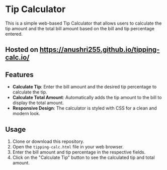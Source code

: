 # Tip Calculator

This is a simple web-based Tip Calculator that allows users to calculate the tip amount and the total bill amount based on the bill and tip percentage entered.

## Hosted on https://anushri255.github.io/tipping-calc.io/

## Features

- **Calculate Tip**: Enter the bill amount and the desired tip percentage to calculate the tip.
- **Calculate Total Amount**: Automatically adds the tip amount to the bill to display the total amount.
- **Responsive Design**: The calculator is styled with CSS for a clean and modern look.

## Usage

1. Clone or download this repository.
2. Open the `tipping-calc.html` file in your web browser.
3. Enter the bill amount and tip percentage in the respective fields.
4. Click on the "Calculate Tip" button to see the calculated tip and total amount.


